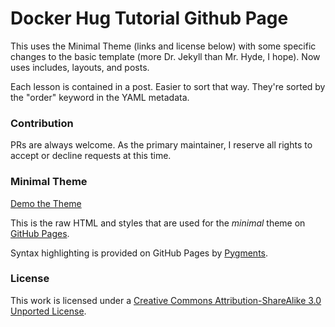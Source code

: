 # Docker Hug Tutorial Github Page

This uses the Minimal Theme (links and license below) with some specific changes to the basic template (more Dr. Jekyll than Mr. Hyde, I hope). Now uses includes, layouts, and posts.

Each lesson is contained in a post. Easier to sort that way. They're sorted by the "order" keyword in the YAML metadata. 

### Contribution

PRs are always welcome. As the primary maintainer, I reserve all rights to accept or decline requests at this time.


### Minimal Theme

[Demo the Theme](http://orderedlist.github.com/minimal/)

This is the raw HTML and styles that are used for the *minimal* theme on [GitHub Pages](http://pages.github.com/).

Syntax highlighting is provided on GitHub Pages by [Pygments](http://pygments.org).

### License

This work is licensed under a [Creative Commons Attribution-ShareAlike 3.0 Unported License](http://creativecommons.org/licenses/by-sa/3.0/).



